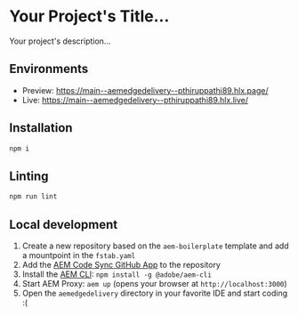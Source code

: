 # Your Project's Title...
Your project's description...

## Environments
- Preview: https://main--aemedgedelivery--pthiruppathi89.hlx.page/
- Live: https://main--aemedgedelivery--pthiruppathi89.hlx.live/

## Installation

```sh
npm i
```

## Linting

```sh
npm run lint
```

## Local development

1. Create a new repository based on the `aem-boilerplate` template and add a mountpoint in the `fstab.yaml`
1. Add the [AEM Code Sync GitHub App](https://github.com/apps/aem-code-sync) to the repository
1. Install the [AEM CLI](https://github.com/adobe/helix-cli): `npm install -g @adobe/aem-cli`
1. Start AEM Proxy: `aem up` (opens your browser at `http://localhost:3000`)
1. Open the `aemedgedelivery` directory in your favorite IDE and start coding :(

